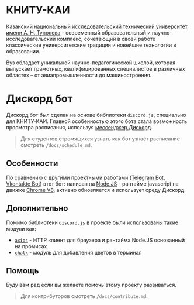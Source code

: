 # КНИТУ-КАИ
[Казанский национальный исследовательский технический университет имени А. Н. Туполева](https://kai.ru/main) - современный образовательный и научно-исследовательский комплекс, сочетающий в своей работе классические университетские традиции и новейшие технологии в образовании.

Вуз обладает уникальной научно-педагогической школой, которая выпускает грамотных, квалифицированных специалистов в различных областях – от авиапромышленности до машиностроения.

# Дискорд бот

Дискорд бот был сделан на основе библиотеки `discord.js`, специально для КНИТУ-КАИ. Главной особенностью этого бота стала возможность просмотра расписания, используя [мессенджер Дискорд](https://ru.wikipedia.org/wiki/Discord).
> Для студентов стремящихся узнать как бот узнаёт расписание смотреть `/docs/schedule.md`.

## Особенности

По сравнению с другими проектными работами ([Telegram Bot](https://github.com/L11R/KnituKaiBot-telegram), [Vkontakte Bot](https://github.com/DobryninIlya/botkai)) этот бот: написан на [Node.JS](https://nodejs.org/ru/) - рантайме javascript на движке [Chrome V8](https://v8.dev/), активно обновляется и использует среду Дискорд.

## Дополнительно

Помимо библиотеки `discord.js` в проекте были использованы такие модули как:
- [`axios`](https://axios-http.com) - HTTP клиент для браузера и рантайма Node.JS основанный на промисах
- [`chalk`](https://github.com/chalk/chalk) - модуль для добавления цветов в терминал

## Помощь

Буду вам рад если вы желаете помочь этому проекту развиваться.
> Для контрибуторов смотреть `/docs/contribute.md`.